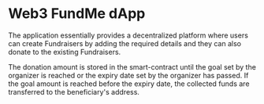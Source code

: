 # Web3 FundMe dApp

The application essentially provides a decentralized platform where users can create Fundraisers by adding the required details and they can also donate to the existing Fundraisers. 

The donation amount is stored in the smart-contract until the goal set by the organizer is reached or the expiry date set by the organizer has passed. 
If the goal amount is reached before the expiry date, the collected funds are transferred to the beneficiary's address.
